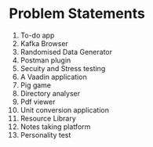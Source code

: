 # Problem Statements

1. To-do app
2. Kafka Browser
3. Randomised Data Generator
4. Postman plugin
5. Secuity and Stress testing
6. A Vaadin application
7. Pig game
8. Directory analyser
9. Pdf viewer
10. Unit conversion application
11. Resource Library
12. Notes taking platform
13. Personality test